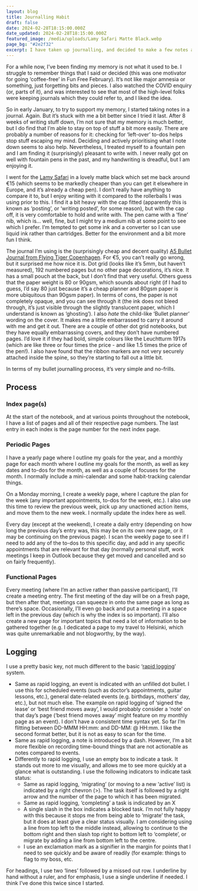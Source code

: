 ```yaml
---
layout: blog
title: Journalling Habit
draft: false
date: 2024-02-28T18:15:00.000Z
date_updated: 2024-02-28T18:15:00.000Z
featured_image: /media/uploads/Lamy Safari Matte Black.webp
page_bg: "#2e2f32"
excerpt: I have taken up journalling, and decided to make a few notes about why and how I started this, and how it's been going over the past couple of months. In summary though, it seems to be going pretty well, and I'm finding it a useful habit.
---
```

For a while now, I’ve been finding my memory is not what it used to be. I struggle to remember things that I said or decided (this was one motivator for going ‘coffee-free’ in Fun Free February). It’s not like major amnesia or something, just forgetting bits and pieces. I also watched the COVID enquiry (or, parts of it), and was interested to see that most of the high-level folks were keeping journals which they could refer to, and I liked the idea.

So in early January, to try to support my memory, I started taking notes in a journal. Again. But it’s stuck with me a bit better since I tried it last. After 8 weeks of writing stuff down, I’m not sure that my memory is much better, but I do find that I’m able to stay on top of stuff a bit more easily. There are probably a number of reasons for it: checking for ‘left-over’ to-dos helps stop stuff escaping my mind. Deciding and actively prioritising what I note down seems to also help. Nevertheless, I treated myself to a fountain pen and I am finding it (surprisingly) pleasant to write with. I never really got on well with fountain pens in the past, and my handwriting is dreadful, but I am enjoying it.

I went for the [Lamy Safari](https://www.pirex.hu/iroszerek/toltotollak/lamy-safari-ttoll-matt-fek-17.html) in a lovely matte black which set me back around €15 (which seems to be markedly cheaper than you can get it elsewhere in Europe, and it’s already a cheap pen). I don’t really have anything to compare it to, but I enjoy writing with it compared to the rollerballs I was using prior to this. I find it a bit heavy with the cap fitted (apparently this is known as ‘posting’, or ‘writing posted’, for some reason), but with the cap off, it is very comfortable to hold and write with. The pen came with a ‘fine’ nib, which is… well, fine, but I might try a medium nib at some point to see which I prefer. I’m tempted to get some ink and a converter so I can use liquid ink rather than cartridges. Better for the environment and a bit more fun I think.

The journal I’m using is the (surprisingly cheap and decent quality) [A5 Bullet Journal from Flying Tiger Copenhagen](https://flyingtiger.com/en-hu/products/bullet-planner-a5-3029014). For €5, you can’t really go wrong, but it surprised me how nice it is. Dot grid (looks like it’s 5mm, but haven’t measured), 192 numbered pages but no other page decorations, it’s nice. It has a small pouch at the back, but I don’t find that very useful. Others guess that the paper weight is 80 or 90gsm, which sounds about right (if I had to guess, I’d say 80 just because it’s a cheap planner and 80gsm paper is more ubiquitous than 90gsm paper). In terms of cons, the paper is not completely opaque, and you can see through it (the ink does not bleed through, it’s just visible through the slightly translucent paper, which I understand is known as ‘ghosting’). I also *hate* the child-like ‘Bullet planner’ wording on the cover. It makes me a little embarrassed to carry it around with me and get it out. There are a couple of other dot grid notebooks, but they have equally embarrassing covers, and they don’t have numbered pages. I’d love it if they had bold, simple colours like the Leuchtturm 1917s (which are like three or four times the price - and like 1.5 times the price of the pen!). I also have found that the ribbon markers are not very securely attached inside the spine, so they’re starting to fall out a little bit.

In terms of my bullet journalling process, it’s very simple and no-frills.

## Process
### Index page(s)
At the start of the notebook, and at various points throughout the notebook, I have a list of pages and all of their respective page numbers. The last entry in each index is the page number for the next index page.
### Periodic Pages
I have a yearly page where I outline my goals for the year, and a monthly page for each month where I outline my goals for the month, as well as key dates and to-dos for the month, as well as a couple of focuses for the month. I normally include a mini-calendar and some habit-tracking calendar things.

On a Monday morning, I create a weekly page, where I capture the plan for the week (any important appointments, to-dos for the week, etc.). I also use this time to review the previous week, pick up any unactioned action items, and move them to the new week. I normally update the index here as well.

Every day (except at the weekend), I create a daily entry (depending on how long the previous day’s entry was, this may be on its own new page, or it may be continuing on the previous page). I scan the weekly page to see if I need to add any of the to-dos to this specific day, and add in any specific appointments that are relevant for that day (normally personal stuff, work meetings I keep in Outlook because they get moved and cancelled and so on fairly frequently).

### Functional Pages
Every meeting (where I’m an active rather than passive participant), I’ll create a meeting entry. The first meeting of the day will be on a fresh page, but then after that, meetings can squeeze in onto the same page as long as there’s space. Occasionally, I’ll even go back and put a meeting in a space left in the previous day (which is why the index is so important). I’ll also create a new page for important topics that need a lot of information to be gathered together (e.g. I dedicated a page to my travel to Helsinki, which was quite unremarkable and not blogworthy, by the way).

## Logging
I use a pretty basic key, not much different to the basic ‘[rapid logging](https://bulletjournal.com/blogs/faq/what-is-rapid-logging-understand-rapid-logging-bullets-and-signifiers)’ system.
* Same as rapid logging, an event is indicated with an unfilled dot bullet. I use this for scheduled events (such as doctor’s appointments, guitar lessons, etc.), general date-related events (e.g. birthdays, mothers’ day, etc.), but not much else. The example on rapid logging of ‘signed the lease’ or ‘best friend moves away’, I would probably consider a ‘note’ on that day’s page (‘best friend moves away’ might feature on my monthly page as an event). I don’t have a consistent time syntax yet. So far I’m flitting between DD-MMM HH:mm: <event> and DD-MM: <event> @ HH:mm. I like the second format better, but it is not as easy to scan for the time.
* Same as rapid logging, a note is introduced by a dash. However, I’m a bit more flexible on recording time-bound things that are not actionable as notes compared to events.
* Differently to rapid logging, I use an empty box to indicate a task. It stands out more to me visually, and allows me to see more quickly at a glance what is outstanding. I use the following indicators to indicate task status:
    * Same as rapid logging, ‘migrating’ (or moving to a new ‘active’ list) is indicated by a right chevron (>). The task itself is followed by a right arrow and the number of the page to which it has been migrated.
    * Same as rapid logging, ‘completing’ a task is indicated by an X
    * A single slash in the box indicates a blocked task. I’m not fully happy with this because it stops me from being able to ‘migrate’ the task, but it does at least give a clear status visually. I am considering using a line from top left to the middle instead, allowing to continue to the bottom right and then slash top right to bottom left to ‘complete’, or migrate by adding a line from bottom left to the centre.
    * I use an exclamation mark as a signifier in the margin for points that I need to see quickly and be aware of readily (for example: things to flag to my boss, etc.

For headings, I use two ‘lines’ followed by a missed out row. I underline by hand without a ruler, and for emphasis, I use a single underline if needed. I think I’ve done this twice since I started.
